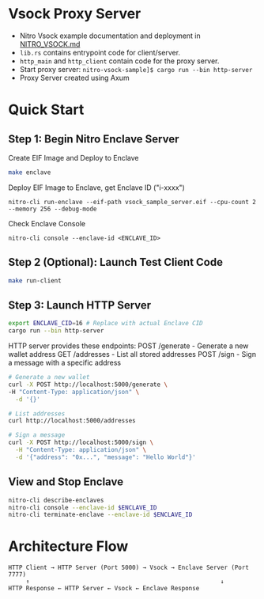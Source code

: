 # Vsock Proxy Server

- Nitro Vsock example documentation and deployment in [NITRO_VSOCK.md](NITRO_VSOCK.md)
- `lib.rs` contains entrypoint code for client/server.
- `http_main` and `http_client` contain code for the proxy server.
- Start proxy server: `nitro-vsock-sample]$ cargo run --bin http-server`
- Proxy Server created using Axum

# Quick Start

## Step 1: Begin Nitro Enclave Server

Create EIF Image and Deploy to Enclave
```bash
make enclave
```

Deploy EIF Image to Enclave, get Enclave ID ("i-xxxx")
```
nitro-cli run-enclave --eif-path vsock_sample_server.eif --cpu-count 2 --memory 256 --debug-mode
```

Check Enclave Console
```
nitro-cli console --enclave-id <ENCLAVE_ID>
```

## Step 2 (Optional): Launch Test Client Code

```bash
make run-client
```

## Step 3: Launch HTTP Server
```bash
export ENCLAVE_CID=16 # Replace with actual Enclave CID
cargo run --bin http-server
```

HTTP server provides these endpoints:
POST /generate - Generate a new wallet address
GET /addresses - List all stored addresses
POST /sign - Sign a message with a specific address

```bash
# Generate a new wallet
curl -X POST http://localhost:5000/generate \
-H "Content-Type: application/json" \
  -d '{}'

# List addresses
curl http://localhost:5000/addresses

# Sign a message
curl -X POST http://localhost:5000/sign \
  -H "Content-Type: application/json" \
  -d '{"address": "0x...", "message": "Hello World"}'
```

## View and Stop Enclave
```bash
nitro-cli describe-enclaves
nitro-cli console --enclave-id $ENCLAVE_ID
nitro-cli terminate-enclave --enclave-id $ENCLAVE_ID
```


# Architecture Flow

```
HTTP Client → HTTP Server (Port 5000) → Vsock → Enclave Server (Port 7777)
     ↑                                                      ↓
HTTP Response ← HTTP Server ← Vsock ← Enclave Response
```
